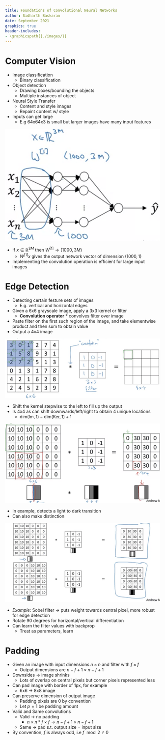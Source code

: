 ```yaml
---
title: Foundations of Convolutional Neural Networks
author: Sidharth Baskaran
date: September 2021
graphics: true
header-includes:
- \graphicspath{{./images/}}
---
```


# Computer Vision

- Image classification
  - Binary classification
- Object detection
  - Drawing boxes/bounding the objects
  - Multiple instances of object
- Neural Style Transfer
  - Content and style images
  - Repaint content w/ style
- Inputs can get large
  - E.g 64x64x3 is small but larger images have many input features

![Example network](../images/1631287303013.png)  

- If $x\in \mathbb{R}^{3M}$ then $W^{[1]}\rightarrow (1000,3M)$
  - $W^{[1]}x$ gives the output network vector of dimension $(1000,1)$
- Implementing the convolution operation is efficient for large input images

# Edge Detection

- Detecting certain festure sets of images
  - E.g. vertical and horizontal edges
- Given a 6x6 grayscale image, apply a 3x3 kernel or filter
  - **Convolution operator** $*$ convolves filter over image
- Paste filter on the first such region of the image, and take elementwise product and then sum to obtain value
- Output a 4x4 image

![Basic Convolution](../images/1631288162728.png)  

- Shift the kernel stepwise to the left to fill up the output
- Is 4x4 as can shift downwards/left/right to obtain 4 unique locations
  - $\mathrm{dim}(\mathrm{Im},1)-\mathrm{dim}(\mathrm{Ker},1)+1$

![Example](../images/1631288524428.png)  

- In example, detects a light to dark transition
- Can also make distinction

![Transition examples](../images/1631288678978.png)  

- *Example*: Sobel filter $\rightarrow$ puts weight towards central pixel, more robust for edge detection
- Rotate 90 degrees for horizontal/vertical differentiation
- Can learn the filter values with backprop
  - Treat as parameters, learn

# Padding

- Given an image with input dimensions $n\times n$ and filter with $f\times f$
  - Output dimensions are $n-f+1\times n-f+1$
- Downsides $\rightarrow$ image shrinks
  - Lots of overlap on central pixels but corner pixels represented less
- Can pad image with border of 1px, for example
  - 6x6 $\rightarrow$ 8x8 image
- Can preserve dimension of output image
  - Padding pixels are 0 by convention
  - Let $p=1$ be padding amount
- Valid and Same convolutions
  - Valid $\rightarrow$ no padding
    - $n\times n\;\ast\;f\times f\rightarrow n-f+1\times n-f+1$
  - Same $\rightarrow$ pad s.t. output size = input size
- By convention, $f$ is always odd, i.e $f\mod 2\neq 0$